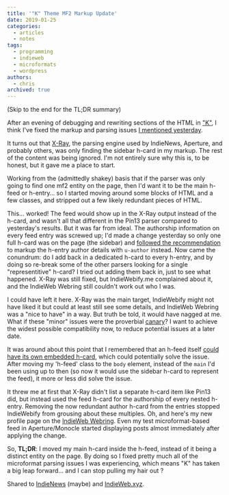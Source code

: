 ```yaml
---
title: '"K" Theme MF2 Markup Update'
date: 2019-01-25
categories:
  - articles
  - notes
tags:
  - programming
  - indieweb
  - microformats
  - wordpress
authors:
  - chris
archived: true
---
```


(Skip to the end for the TL;DR summary)

After an evening of debugging and rewriting sections of the HTML in ["K"](/blog/the-road-to-open-sourcing-k-for-wordpress/), I think I've fixed the markup and parsing issues [I mentioned yesterday](/blog/k-theme-update-24-jan-2019/).

It turns out that [X-Ray](https://xray.p3k.io/), the parsing engine used by IndieNews, Aperture, and probably others, was only finding the sidebar h-card in my markup. The rest of the content was being ignored. I'm not entirely sure why this is, to be honest, but it gave me a place to start.

Working from the (admittedly shakey) basis that if the parser was only going to find one mf2 entity on the page, then I'd want it to be the main h-feed or h-entry… so I started moving around some blocks of HTML and a few classes, and stripped out a few likely redundant pieces of HTML.

This… worked! The feed would show up in the X-Ray output instead of the h-card, and wasn't all that different in the Pin13 parser compared to yesterday's results. But it was far from ideal. The authorship information on every feed entry was screwed up; I'd made a change yesterday so only one full h-card was on the page (the sidebar) and [followed the recommendation](https://indieweb.org/authorship) to markup the h-entry author details with `u-author` instead. Now came the conundrum: do I add back in a dedicated h-card to every h-entry, and by doing so re-break some of the other parsers looking for a single "representitive" h-card? I tried out adding them back in, just to see what happened. X-Ray was still fixed, but IndieWebify.me complained about it, and the IndieWeb Webring still couldn't work out who I was.

I could have left it here. X-Ray was the main target, IndieWebify might not have liked it but could at least still see some details, and IndieWeb Webring was a "nice to have" in a way. But truth be told, it would have nagged at me. What if these "minor" issues were the proverbial [canary](https://en.wiktionary.org/wiki/canary_in_a_coal_mine)? I want to achieve the widest possible compatibility now, to reduce potential issues at a later date.

It was around about this point that I remembered that an h-feed itself [could have its own embedded h-card](http://microformats.org/wiki/h-feed#Core_Properties), which could potentially solve the issue. After moving my 'h-feed' class to the `body` element, instead of the `main` I'd been using up to then (so now it would use the sidebar h-card to represent the feed), it more or less did solve the issue.

It threw me at first that X-Ray didn't list a separate h-card item like Pin13 did, but instead used the feed h-card for the authorship of every nested h-entry. Removing the now redundant author h-card from the entries stopped IndieWebify from grousing about these multiples. Oh, and here's my new profile page on the [IndieWeb Webring](https://xn--sr8hvo.ws/%F0%9F%92%8B%F0%9F%92%A4%F0%9F%8F%8E). Even my test microformat-based feed in Aperture/Monocle started displaying posts almost immediately after applying the change.

So, **TL;DR**: I moved my main h-card inside the h-feed, instead of it being a distinct entity on the page. By doing so I fixed pretty much all of the microformat parsing issues I was experiencing, which means "K" has taken a big leap forward… and I can stop pulling my hair out ?

Shared to [IndieNews](https://news.indieweb.org/en) (maybe) and [IndieWeb.xyz](https://indieweb.xyz/en/indieweb).
